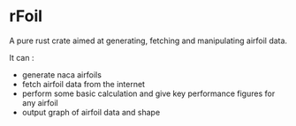 # rFoil

A pure rust crate aimed at generating, fetching and manipulating airfoil data.

It can :

* generate naca airfoils
* fetch airfoil data from the internet  
* perform some basic calculation and give key performance figures for any airfoil
* output graph of airfoil data and shape
